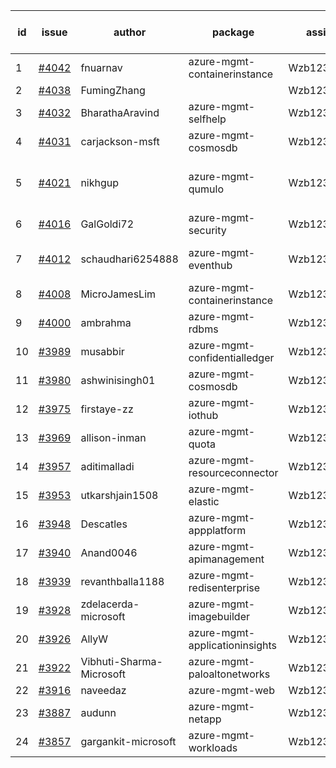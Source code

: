 | id | issue | author | package | assignee | bot advice | created date of issue | target release date | date from target |
| ------ | ------ | ------ | ------ | ------ | ------ | ------ | ------ | :-----: |
| 1 | [#4042](https://github.com/Azure/sdk-release-request/issues/4042) | fnuarnav | azure-mgmt-containerinstance | Wzb123456789 | duplicated issue  <br> | 04-13 | 04-28 |  |
| 2 | [#4038](https://github.com/Azure/sdk-release-request/issues/4038) | FumingZhang |  | Wzb123456789 |  | 04-13 | 04-28 |  |
| 3 | [#4032](https://github.com/Azure/sdk-release-request/issues/4032) | BharathaAravind | azure-mgmt-selfhelp | Wzb123456789 | new comment. | 04-12 | 04-28 |  |
| 4 | [#4031](https://github.com/Azure/sdk-release-request/issues/4031) | carjackson-msft | azure-mgmt-cosmosdb | Wzb123456789 | duplicated issue  <br> | 04-11 | 04-28 |  |
| 5 | [#4021](https://github.com/Azure/sdk-release-request/issues/4021) | nikhgup | azure-mgmt-qumulo | Wzb123456789 | close to release date.  FirstBeta | 04-06 | 04-14 | 0 |
| 6 | [#4016](https://github.com/Azure/sdk-release-request/issues/4016) | GalGoldi72 | azure-mgmt-security | Wzb123456789 |  | 04-04 | 04-28 |  |
| 7 | [#4012](https://github.com/Azure/sdk-release-request/issues/4012) | schaudhari6254888 | azure-mgmt-eventhub | Wzb123456789 | close to release date.  | 04-04 | 04-14 | 0 |
| 8 | [#4008](https://github.com/Azure/sdk-release-request/issues/4008) | MicroJamesLim | azure-mgmt-containerinstance | Wzb123456789 | duplicated issue  <br> | 03-31 | 04-28 |  |
| 9 | [#4000](https://github.com/Azure/sdk-release-request/issues/4000) | ambrahma | azure-mgmt-rdbms | Wzb123456789 |  | 03-27 | 04-28 |  |
| 10 | [#3989](https://github.com/Azure/sdk-release-request/issues/3989) | musabbir | azure-mgmt-confidentialledger | Wzb123456789 |  | 03-23 | 04-28 |  |
| 11 | [#3980](https://github.com/Azure/sdk-release-request/issues/3980) | ashwinisingh01 | azure-mgmt-cosmosdb | Wzb123456789 | duplicated issue  <br> | 03-23 | 04-28 |  |
| 12 | [#3975](https://github.com/Azure/sdk-release-request/issues/3975) | firstaye-zz | azure-mgmt-iothub | Wzb123456789 |  | 03-22 | 04-28 |  |
| 13 | [#3969](https://github.com/Azure/sdk-release-request/issues/3969) | allison-inman | azure-mgmt-quota | Wzb123456789 |  | 03-22 | 04-28 |  |
| 14 | [#3957](https://github.com/Azure/sdk-release-request/issues/3957) | aditimalladi | azure-mgmt-resourceconnector | Wzb123456789 | FirstGA | 03-21 | 04-28 |  |
| 15 | [#3953](https://github.com/Azure/sdk-release-request/issues/3953) | utkarshjain1508 | azure-mgmt-elastic | Wzb123456789 |  | 03-21 | 04-28 |  |
| 16 | [#3948](https://github.com/Azure/sdk-release-request/issues/3948) | Descatles | azure-mgmt-appplatform | Wzb123456789 |  | 03-17 | 04-28 |  |
| 17 | [#3940](https://github.com/Azure/sdk-release-request/issues/3940) | Anand0046 | azure-mgmt-apimanagement | Wzb123456789 |  | 03-16 | 04-28 |  |
| 18 | [#3939](https://github.com/Azure/sdk-release-request/issues/3939) | revanthballa1188 | azure-mgmt-redisenterprise | Wzb123456789 |  | 03-16 | 04-28 |  |
| 19 | [#3928](https://github.com/Azure/sdk-release-request/issues/3928) | zdelacerda-microsoft | azure-mgmt-imagebuilder | Wzb123456789 |  | 03-15 | 04-28 |  |
| 20 | [#3926](https://github.com/Azure/sdk-release-request/issues/3926) | AllyW | azure-mgmt-applicationinsights | Wzb123456789 |  | 03-13 | 04-28 |  |
| 21 | [#3922](https://github.com/Azure/sdk-release-request/issues/3922) | Vibhuti-Sharma-Microsoft | azure-mgmt-paloaltonetworks | Wzb123456789 | FirstBeta | 03-10 | 04-28 |  |
| 22 | [#3916](https://github.com/Azure/sdk-release-request/issues/3916) | naveedaz | azure-mgmt-web | Wzb123456789 |  | 03-10 | 04-28 |  |
| 23 | [#3887](https://github.com/Azure/sdk-release-request/issues/3887) | audunn | azure-mgmt-netapp | Wzb123456789 |  | 03-06 | 04-28 |  |
| 24 | [#3857](https://github.com/Azure/sdk-release-request/issues/3857) | gargankit-microsoft | azure-mgmt-workloads | Wzb123456789 | FirstGA | 03-02 | 04-28 |  |
